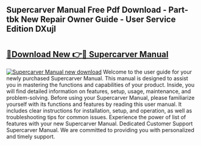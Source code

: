 ## Supercarver Manual Free Pdf Download - Part-tbk New Repair Owner Guide - User Service Edition DXujI

# <h2><a href="http://bc36712.oget.top/?id=Supercarver+Manual">🔗Download New 👉🔴 Supercarver Manual</a></h2>

[![Supercarver Manual new download](https://i.imgur.com/5g1atiW.png)](http://bc36712.oget.top/?id=Supercarver+Manual)
Welcome to the user guide for your newly purchased Supercarver Manual. This manual is designed to assist you in mastering the functions and capabilities of your product. Inside, you will find detailed information on features, setup, usage, maintenance, and problem-solving. Before using your Supercarver Manual, please familiarize yourself with its functions and features by reading this user manual. It includes clear instructions for installation, setup, and operation, as well as troubleshooting tips for common issues. Experience the power of list of features with your new Supercarver Manual. Dedicated Customer Support Supercarver Manual. We are committed to providing you with personalized and timely support.
